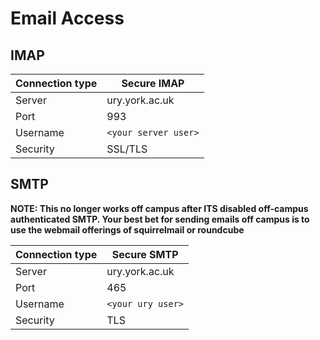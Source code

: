 # Email Access

## IMAP

| Connection type | Secure IMAP          |
| --------------- | -------------------- |
| Server          | ury.york.ac.uk       |
| Port            | 993                  |
| Username        | `<your server user>` |
| Security        | SSL/TLS              |

## SMTP

**NOTE: This no longer works off campus after ITS disabled off-campus authenticated SMTP. Your best bet for sending emails off campus is to use the webmail offerings of squirrelmail or roundcube**

| Connection type | Secure SMTP       |
| --------------- | ----------------- |
| Server          | ury.york.ac.uk    |
| Port            | 465               |
| Username        | `<your ury user>` |
| Security        | TLS               |
